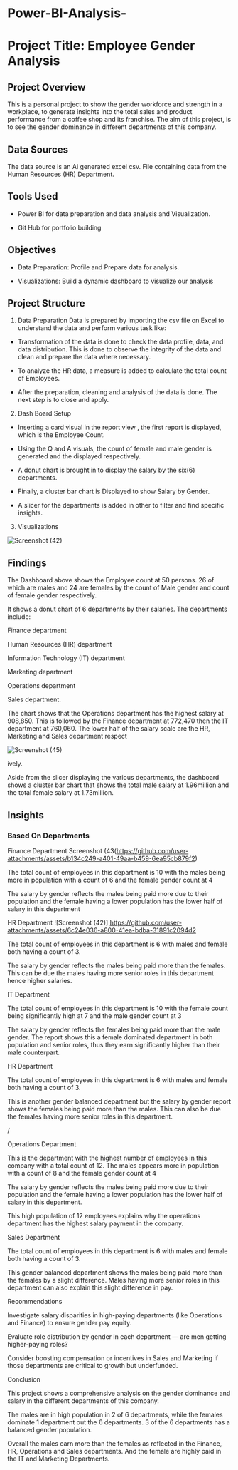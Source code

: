# Power-BI-Analysis-

# Project Title: Employee Gender Analysis

## Project Overview

This is a personal project to show the gender workforce and strength in a workplace, to generate insights into the total sales and product performance from a coffee shop and its franchise. The aim of this project, is to see the gender dominance in different departments of this company. 

## Data Sources

The data source is an Ai generated excel csv. File containing data from the Human Resources (HR) Department. 

## Tools Used

- Power BI for data preparation and data analysis and Visualization. 

- Git Hub for portfolio building

## Objectives

- Data Preparation: Profile and Prepare data for analysis.

- Visualizations: Build a dynamic dashboard to visualize our analysis 

## Project Structure

1. Data Preparation
Data is prepared by importing the csv file on Excel to understand the data and perform various task like:

- Transformation of the data is done to check the data profile, data, and data distribution. This is done to observe the integrity of the data and clean and prepare the data where necessary. 

- To analyze the HR data, a measure is added to calculate the total count of Employees. 

- After the preparation, cleaning and analysis of the data is done. The next step is to close and apply.


2. Dash Board Setup 

- Inserting a card visual in the report view , the first report is displayed, which is the  Employee Count.

- Using the Q and A visuals, the count of female and male gender is generated and the displayed respectively.

- A donut chart is brought in to display the salary by the six(6) departments.

- Finally, a cluster bar chart is Displayed to show Salary by Gender.

- A slicer for the departments is added in other to filter and  find specific insights.



3. Visualizations

 ![Screenshot (42)](https://github.com/user-attachments/assets/a5643812-b5b0-43aa-a4d7-9a13b828b74e)



## Findings

The Dashboard above shows the Employee count at 50 persons. 26 of which are males and 24 are females by the count of Male gender and count of female gender respectively. 

It shows a donut chart of 6 departments by their salaries. The departments include:

Finance department 

Human Resources (HR) department 

Information Technology (IT) department 

Marketing department 

Operations department

Sales department. 

The chart shows that the Operations department has the highest salary at 908,850. This is followed by the Finance department at 772,470  then the IT department at 760,060. The lower half of the salary scale are the HR, Marketing and Sales department respect

![Screenshot (45)](https://github.com/user-attachments/assets/f1ccfb12-61e7-4c8e-a5e3-83c2c78bf761)





ively. 

Aside from the slicer displaying the various departments, the dashboard shows a cluster bar chart that shows the total male salary at 1.96million and the total female salary at 1.73million.

## Insights 
### Based On Departments 

Finance Department 
Screenshot (43(https://github.com/user-attachments/assets/b134c249-a401-49aa-b459-6ea95cb879f2)

The total count of employees in this department is  10 with the males being more in population with a count of 6 and the female gender count at 4

The salary by gender reflects the males being paid more due to their population and the female having a lower population has the lower half of salary in this department 

HR Department 
![Screenshot (42)]
https://github.com/user-attachments/assets/6c24e036-a800-41ea-bdba-31891c2094d2

The total count of employees in this department is 6  with males and female both having a count of 3. 

The salary by gender reflects the males being paid more than the females. This can be due the males having more senior roles in this department hence higher salaries. 



IT Department 

The total count of employees in this department is  10 with the female count being significantly high at 7 and the male gender count at 3

The salary by gender reflects the females being paid more than the male gender. The report shows this a female dominated department in both population and senior roles, thus they earn significantly higher than their male counterpart.  

HR Department 

The total count of employees in this department is 6  with males and female both having a count of 3. 

This is another gender balanced department but the salary by gender report shows the females being paid more than the males. This can also be due the females having more senior roles in this department. 




/[](https://github.com/user-attachments/assets/cd24adbc-267b-499e-af60-8fb88beada69)

Operations Department 

This is the department with the highest number of  employees in this company with a total count of  12. The males appears more in population with a count of 8 and the female gender count at 4

The salary by gender reflects the males being paid more due to their population and the female having a lower population has the lower half of salary in this department. 

This high population of 12 employees explains why the operations department has the highest salary payment in the company. 

Sales Department 

The total count of employees in this department is 6  with males and female both having a count of 3. 

This gender balanced department shows the males being paid more than the females by a slight difference. Males having more senior roles in this department can also explain this slight difference in pay. 


Recommendations

Investigate salary disparities in high-paying departments (like Operations and Finance) to ensure gender pay equity.

Evaluate role distribution by gender in each department — are men getting higher-paying roles?

Consider boosting compensation or incentives in Sales and Marketing if those departments are critical to growth but underfunded. 

Conclusion

This project shows a comprehensive analysis on the gender dominance and salary in the different departments of this company.

The males are in high population in 2 of 6 departments, while the females dominate 1 department out the 6 departments. 3 of the 6 departments has a balanced gender population. 

Overall the males earn more than the females as reflected in the Finance, HR, Operations and Sales departments. And the female are highly paid in the IT and Marketing Departments. 

 





